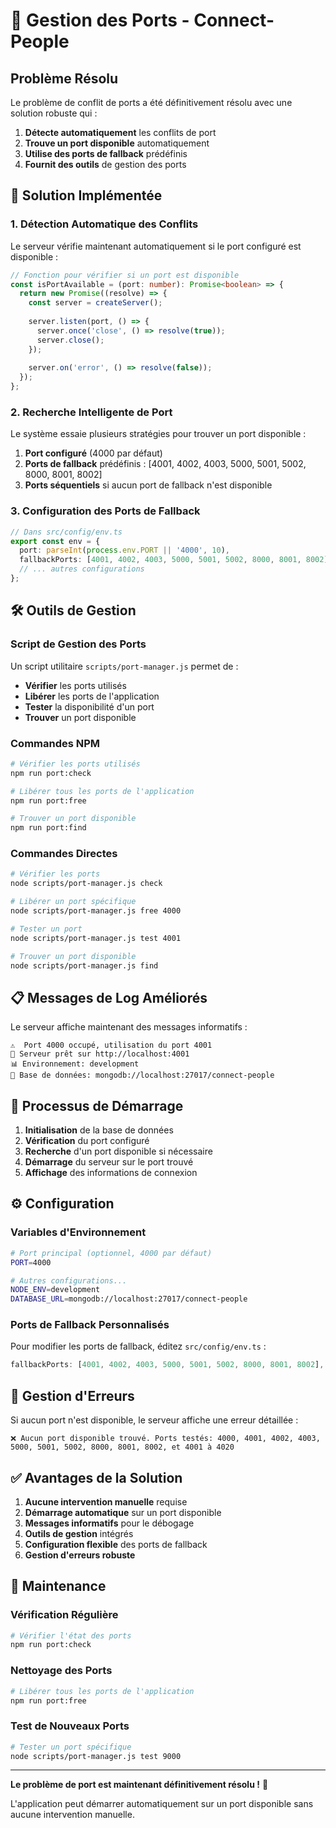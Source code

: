 # 🔧 Gestion des Ports - Connect-People

## Problème Résolu

Le problème de conflit de ports a été définitivement résolu avec une solution robuste qui :

1. **Détecte automatiquement** les conflits de port
2. **Trouve un port disponible** automatiquement
3. **Utilise des ports de fallback** prédéfinis
4. **Fournit des outils** de gestion des ports

## 🚀 Solution Implémentée

### 1. Détection Automatique des Conflits

Le serveur vérifie maintenant automatiquement si le port configuré est disponible :

```typescript
// Fonction pour vérifier si un port est disponible
const isPortAvailable = (port: number): Promise<boolean> => {
  return new Promise((resolve) => {
    const server = createServer();
    
    server.listen(port, () => {
      server.once('close', () => resolve(true));
      server.close();
    });
    
    server.on('error', () => resolve(false));
  });
};
```

### 2. Recherche Intelligente de Port

Le système essaie plusieurs stratégies pour trouver un port disponible :

1. **Port configuré** (4000 par défaut)
2. **Ports de fallback** prédéfinis : [4001, 4002, 4003, 5000, 5001, 5002, 8000, 8001, 8002]
3. **Ports séquentiels** si aucun port de fallback n'est disponible

### 3. Configuration des Ports de Fallback

```typescript
// Dans src/config/env.ts
export const env = {
  port: parseInt(process.env.PORT || '4000', 10),
  fallbackPorts: [4001, 4002, 4003, 5000, 5001, 5002, 8000, 8001, 8002],
  // ... autres configurations
};
```

## 🛠️ Outils de Gestion

### Script de Gestion des Ports

Un script utilitaire `scripts/port-manager.js` permet de :

- **Vérifier** les ports utilisés
- **Libérer** les ports de l'application
- **Tester** la disponibilité d'un port
- **Trouver** un port disponible

### Commandes NPM

```bash
# Vérifier les ports utilisés
npm run port:check

# Libérer tous les ports de l'application
npm run port:free

# Trouver un port disponible
npm run port:find
```

### Commandes Directes

```bash
# Vérifier les ports
node scripts/port-manager.js check

# Libérer un port spécifique
node scripts/port-manager.js free 4000

# Tester un port
node scripts/port-manager.js test 4001

# Trouver un port disponible
node scripts/port-manager.js find
```

## 📋 Messages de Log Améliorés

Le serveur affiche maintenant des messages informatifs :

```
⚠️  Port 4000 occupé, utilisation du port 4001
🚀 Serveur prêt sur http://localhost:4001
📊 Environnement: development
🔗 Base de données: mongodb://localhost:27017/connect-people
```

## 🔄 Processus de Démarrage

1. **Initialisation** de la base de données
2. **Vérification** du port configuré
3. **Recherche** d'un port disponible si nécessaire
4. **Démarrage** du serveur sur le port trouvé
5. **Affichage** des informations de connexion

## ⚙️ Configuration

### Variables d'Environnement

```bash
# Port principal (optionnel, 4000 par défaut)
PORT=4000

# Autres configurations...
NODE_ENV=development
DATABASE_URL=mongodb://localhost:27017/connect-people
```

### Ports de Fallback Personnalisés

Pour modifier les ports de fallback, éditez `src/config/env.ts` :

```typescript
fallbackPorts: [4001, 4002, 4003, 5000, 5001, 5002, 8000, 8001, 8002],
```

## 🚨 Gestion d'Erreurs

Si aucun port n'est disponible, le serveur affiche une erreur détaillée :

```
❌ Aucun port disponible trouvé. Ports testés: 4000, 4001, 4002, 4003, 5000, 5001, 5002, 8000, 8001, 8002, et 4001 à 4020
```

## ✅ Avantages de la Solution

1. **Aucune intervention manuelle** requise
2. **Démarrage automatique** sur un port disponible
3. **Messages informatifs** pour le débogage
4. **Outils de gestion** intégrés
5. **Configuration flexible** des ports de fallback
6. **Gestion d'erreurs robuste**

## 🔧 Maintenance

### Vérification Régulière

```bash
# Vérifier l'état des ports
npm run port:check
```

### Nettoyage des Ports

```bash
# Libérer tous les ports de l'application
npm run port:free
```

### Test de Nouveaux Ports

```bash
# Tester un port spécifique
node scripts/port-manager.js test 9000
```

---

**Le problème de port est maintenant définitivement résolu !** 🎉

L'application peut démarrer automatiquement sur un port disponible sans aucune intervention manuelle.






